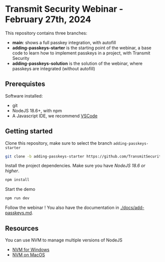 # Transmit Security Webinar - February 27th, 2024

This repository contains three branches:
- **main**: shows a full passkey integration, with autofill
- **adding-passkeys-starter** is the starting point of the webinar, a base code to learn how to implement passkeys in a project, with Transmit Security
- **adding-passkeys-solution** is the solution of the webinar, where passkeys are integrated (without autofill)

## Prerequistes

Software installed:
- git
- NodeJS 18.6+, with npm
- A Javascript IDE, we recommend [VSCode](https://code.visualstudio.com/)

## Getting started

Clone this repository, make sure to select the branch `adding-passkeys-starter`

```bash
git clone -b adding-passkeys-starter https://github.com/TransmitSecurity/Feb24Workshop.git
```

Install the project dependencies.
Make sure you have *NodeJS 18.6 or higher*.

```bash
npm install
```

Start the demo

```bash
npm run dev
```

Follow the webinar !
You also have the documentation in [./docs/add-passkeys.md](./docs/add-passkeys.md).

## Resources

You can use NVM to manage multiple versions of NodeJS
* [NVM for Windows](https://github.com/coreybutler/nvm-windows)
* [NVM on MacOS](https://github.com/nvm-sh/nvm?tab=readme-ov-file#installing-and-updating)
